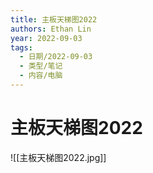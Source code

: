 ```yaml
---
title: 主板天梯图2022
authors: Ethan Lin
year: 2022-09-03
tags:
  - 日期/2022-09-03
  - 类型/笔记
  - 内容/电脑
---
```



# 主板天梯图2022





![[主板天梯图2022.jpg]]